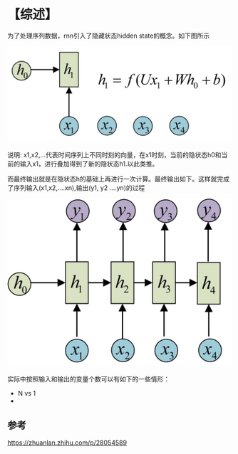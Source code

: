 # 【综述】

为了处理序列数据，rnn引入了隐藏状态hidden state的概念。如下图所示

![-w705](media/15837577303219/15837580278747.jpg)

说明: x1,x2,...代表时间序列上不同时刻的向量，在x1时刻，当前的隐状态h0和当前的输入x1，进行叠加得到了新的隐状态h1.以此类推。

而最终输出就是在隐状态h的基础上再进行一次计算。最终输出如下。这样就完成了序列输入(x1,x2,....xn),输出(y1, y2 ....yn)的过程

![-w722](media/15837577303219/15837582220421.jpg)

实际中按照输入和输出的变量个数可以有如下的一些情形：

* N vs 1
* 




## 参考
https://zhuanlan.zhihu.com/p/28054589